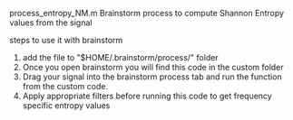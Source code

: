 process_entropy_NM.m 
Brainstorm process to compute Shannon Entropy values from the signal

steps to use it with brainstorm
1) add the file to "$HOME/.brainstorm/process/" folder
2) Once you open brainstorm you will find this code in the custom folder
3) Drag your signal into the brainstorm process tab and run the function from the custom code.
4) Apply appropriate filters before running this code to get frequency specific entropy values
